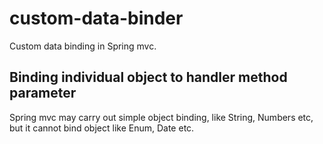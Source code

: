 # custom-data-binder
Custom data binding in Spring mvc.

## Binding individual object to handler method parameter

Spring mvc may carry out simple object binding, like String, Numbers etc, but it cannot bind object like Enum, Date etc. 
